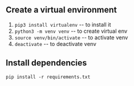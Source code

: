 ## Create a virtual environment

1. `pip3 install virtualenv` -- to install it
2. `python3 -m venv venv` -- to create virtual env
3. `source venv/bin/activate` -- to activate venv
4. `deactivate` -- to deactivate venv

## Install dependencies

`pip install -r requirements.txt`

